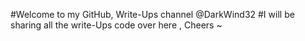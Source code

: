 #Welcome to my GitHub, Write-Ups channel @DarkWind32
#I will be sharing all the write-Ups code over here , Cheers ~ 



